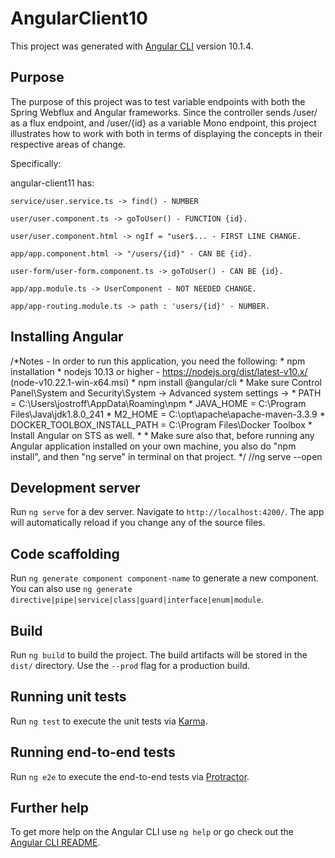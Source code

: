 # AngularClient10

This project was generated with [Angular CLI](https://github.com/angular/angular-cli) version 10.1.4.

## Purpose

The purpose of this project was to test variable endpoints with both the Spring Webflux and Angular frameworks. Since the controller sends /user/ as a flux endpoint, and /user/{id} as a variable Mono endpoint, this project illustrates how to work with both in terms of displaying the concepts in their respective areas of change.

Specifically:

angular-client11 has:

	service/user.service.ts -> find() - NUMBER
  
	user/user.component.ts -> goToUser() - FUNCTION {id}.
  
	user/user.component.html -> ngIf = "user$... - FIRST LINE CHANGE.
  
	app/app.component.html -> "/users/{id}" - CAN BE {id}.
  
	user-form/user-form.component.ts -> goToUser() - CAN BE {id}.
  
	app/app.module.ts -> UserComponent - NOT NEEDED CHANGE.
  
	app/app-routing.module.ts -> path : 'users/{id}' - NUMBER.

## Installing Angular

/*Notes - In order to run this application, you need the following:
     * 		npm installation
     * 		nodejs 10.13 or higher - https://nodejs.org/dist/latest-v10.x/		(node-v10.22.1-win-x64.msi)
     * 		npm install @angular/cli
     * 		Make sure Control Panel\System and Security\System -> Advanced system settings ->
     * 			PATH = C:\Users\jostroff\AppData\Roaming\npm
     * 			JAVA_HOME = C:\Program Files\Java\jdk1.8.0_241
     * 			M2_HOME = C:\opt\apache\apache-maven-3.3.9
     * 			DOCKER_TOOLBOX_INSTALL_PATH = C:\Program Files\Docker Toolbox
     *		Install Angular on STS as well.
     *
     *    Make sure also that, before running any Angular application installed on your own machine, you also do "npm install", and then "ng serve" in terminal on that project.
    */
    //ng serve --open
    

## Development server

Run `ng serve` for a dev server. Navigate to `http://localhost:4200/`. The app will automatically reload if you change any of the source files.

## Code scaffolding

Run `ng generate component component-name` to generate a new component. You can also use `ng generate directive|pipe|service|class|guard|interface|enum|module`.

## Build

Run `ng build` to build the project. The build artifacts will be stored in the `dist/` directory. Use the `--prod` flag for a production build.

## Running unit tests

Run `ng test` to execute the unit tests via [Karma](https://karma-runner.github.io).

## Running end-to-end tests

Run `ng e2e` to execute the end-to-end tests via [Protractor](http://www.protractortest.org/).

## Further help

To get more help on the Angular CLI use `ng help` or go check out the [Angular CLI README](https://github.com/angular/angular-cli/blob/master/README.md).
